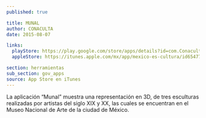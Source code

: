 ```yaml
---
published: true

title: MUNAL
author: CONACULTA
date: 2015-08-07

links:
  playStore: https://play.google.com/store/apps/details?id=com.Conaculta.esculturas&hl=es_419
  appleStore: https://itunes.apple.com/mx/app/mexico-es-cultura/id654772441?mt=8

section: herramientas
sub_section: gov_apps
source: App Store en iTunes
---
```

La aplicación “Munal” muestra una representación en 3D, de tres esculturas realizadas por artistas del siglo XIX y XX, las cuales se encuentran en el Museo Nacional de Arte de la ciudad de México.
